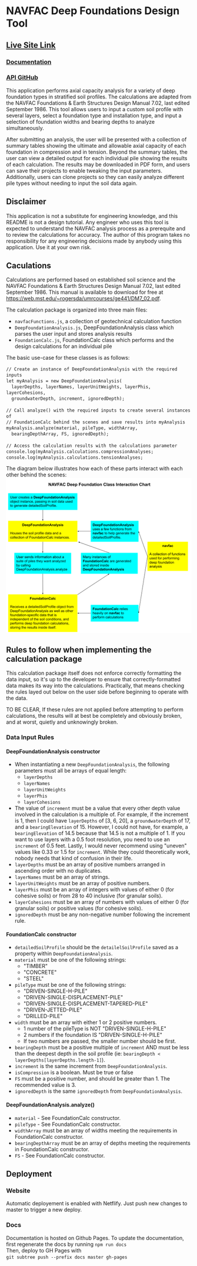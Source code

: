 # NAVFAC Deep Foundations Design Tool
## [Live Site Link](https://navfac-deep-foundations.netlify.app/)
### [Documentation](https://rcarpus.github.io/navfac-deep-foundations)
### [API GitHub](https://github.com/RCarpus/navfac-api)
This application performs axial capacity analysis for a variety of deep foundation types in stratified soil profiles. The calculations are adapted from the NAVFAC Foundations & Earth Structures Design Manual 7.02, last edited September 1986. This tool allows users to input a custom soil profile with several layers, select a foundation type and installation type, and input a selection of foundation widths and bearing depths to analyze simultaneously. 

After submitting an analysis, the user will be presented with a collection of summary tables showing the ultimate and allowable axial capacity of each foundation in compression and in tension. Beyond the summary tables, the user can view a detailed output for each individual pile showing the results of each calculation. The results may be downloaded in PDF form, and users can save their projects to enable tweaking the input parameters. Additionally, users can clone projects so they can easily analyze different pile types without needing to input the soil data again. 

## Disclaimer
This application is not a substitute for engineering knowledge, and this README is not a design tutorial. Any engineer who uses this tool is expected to understand the NAVFAC analysis process as a prerequite and to review the calculations for accuracy. The author of this program takes no responsibility for any engineering decisions made by anybody using this application. Use it at your own risk.

## Caculations
Calculations are performed based on established soil science and the NAVFAC Foundations & Earth Structures Design Manual 7.02, last edited September 1986. This manual is available to download for free at https://web.mst.edu/~rogersda/umrcourses/ge441/DM7_02.pdf.  

The calculation package is organized into three main files:
- `navfacFunctions.js`, a collection of geotechnical calculation function
- `DeepFoundationAnalysis.js`, DeepFoundationAnalysis class which parses the user input and stores analysis results
- `FoundationCalc.js`, FoundationCalc class which performs and the design calculations for an individual pile

The basic use-case for these classes is as follows:
```
// Create an instance of DeepFoundationAnalysis with the required inputs
let myAnalysis = new DeepFoundationAnalysis(
  layerDepths, layerNames, layerUnitWeights, layerPhis, layerCohesions,
  groundwaterDepth, increment, ignoredDepth);

// Call analyze() with the required inputs to create several instances of 
// FoundationCalc behind the scenes and save results into myAnalysis
myAnalysis.analyze(material, pileType, widthArray,
  bearingDepthArray, FS, ignoredDepth);

// Access the calculation results with the calculations parameter
console.log(myAnalysis.calculations.compressionAnalyses;
console.log(myAnalysis.calculations.tensionAnalyses; 
```

The diagram below illustrates how each of these parts interact with each other behind the scenes:
![diagram illustrating the interaction between navfac, DeepFoundationAnalysis, and FoundationCalc](./doc-img/navfac_class_interactions.svg)

## Rules to follow when implementing the calculation package
This calculation package itself does not enforce correctly formatting the data input, so it's up to the developer to ensure that correctly-formatted data makes its way into the calculations. Practically, that means checking the rules layed out below on the user side before beginning to operate with the data.

TO BE CLEAR, If these rules are not applied before attempting to perform calculations, the results will at best be completely and obviously broken, and at worst, quietly and unknowingly broken.

### Data Input Rules
#### DeepFoundationAnalysis constructor
- When instantiating a new `DeepFoundationAnalysis`, the following parameters must all be arrays of equal length:
  - `layerDepths`
  - `layerNames`
  - `layerUnitWeights`
  - `layerPhis`
  - `layerCohesions`
- The value of `increment` must be a value that every other depth value involved in the calculation is a multiple of. For example, if the increment is 1, then I could have `layerDepths` of [3, 6, 20], a `groundwaterDepth` of 17, and a `bearingElevation` of 15. However, I could not have, for example, a `bearingElevation` of 14.5 because that 14.5 is not a multiple of 1. If you want to use layers with a 0.5 foot resolution, you need to use an `increment` of 0.5 feet. Lastly, I would never recommend using "uneven" values like 0.33 or 1.5 for `increment`. While they could theoretically work, nobody needs that kind of confusion in their life.
- `layerDepths` must be an array of positive numbers arranged in ascending order with no duplicates.
- `layerNames` must be an array of strings.
- `layerUnitWeights` must be an array of positive numbers.
- `layerPhis` must be an array of integers with values of either 0 (for cohesive soils) or from 28 to 40 inclusive (for granular soils).
- `layerCohesions` must be an array of numbers with values of either 0 (for granular soils) or positive values (for cohesive soils).
- `ignoredDepth` must be any non-negative number following the increment rule. 

#### FoundationCalc constructor
- `detailedSoilProfile` should be the `detailelSoilProfile` saved as a property within `DeepFoundationAnalysis`. 
- `material` must be one of the following strings:
  - "TIMBER"
  - "CONCRETE"
  - "STEEL"
- `pileType` must be one of the following strings:
  - "DRIVEN-SINGLE-H-PILE"
  - "DRIVEN-SINGLE-DISPLACEMENT-PILE"
  - "DRIVEN-SINGLE-DISPLACEMENT-TAPERED-PILE"
  - "DRIVEN-JETTED-PILE"
  - "DRILLED-PILE"
- `width` must be an array with either 1 or 2 positive numbers.
  - 1 number of the pileType is NOT "DRIVEN-SINGLE-H-PILE"
  - 2 numbers if the foundation IS "DRIVEN-SINGLE-H-PILE"
  - If two numbers are passed, the smaller number should be first.
- `bearingDepth` must be a positive multiple of `increment` AND must be less than the deepest depth in the soil profile (ie: `bearingDepth < layerDepths[layerDepths.length-1]`).
- `increment` is the same increment from `DeepFoundationAnalysis`.
- `isCompression` is a boolean. Must be true or false
- `FS` must be a positive number, and should be greater than 1. The recommended value is 3.
- `ignoredDepth` is the same `ignoredDepth` from `DeepFoundationAnalysis`.

#### DeepFoundationAnalysis.analyze()
- `material` - See FoundationCalc constructor.
- `pileType` - See FoundationCalc constructor.
- `widthArray` must be an array of widths meeting the requirements in FoundationCalc constructor.
- `bearingDepthArray` must be an array of depths meeting the requirements in FoundationCalc constructor.
- `FS` - See FoundationCalc constructor.


## Deployment
### Website
Automatic deployement is enabled with Netflify. Just push new changes to master to trigger a new deploy.
### Docs
Documentation is hosted on Github Pages. To update the documentation, first regenerate the docs by running 
`npm run docs`  
Then, deploy to GH Pages with  
`git subtree push --prefix docs master gh-pages`  
